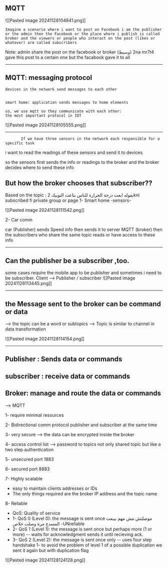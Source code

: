 ## MQTT


![[Pasted image 20241128104841.png]]

	Imagine a scenario where i want to post on Facebook i am the publisher or the admin then the Facebook or the place where i publish is called broker and the viewers or people who interact on the post (likes or whatever) are called subscribers

Note:
admin share the post on the facebook or broker (وسيط)  2na mr7t4 gave this post to a certain one but the facabook gave it to all


----------------------------------------

## MQTT: messaging protocol 

	devices in the network send messages to each other


	smart home: application sends messages to home elements 

	so, we use mqtt so they communicate with each other:
	the most important protocol in IOT



![[Pasted image 20241128105555.png]]



--------------------------
           If we have three sensors in the network each responsible for a specific task
i want to read the readings of these sensors and send it to devices

so the sensors first sends the info or readings to the broker and the broker decides where to send these info


## But how the broker chooses that subscriber??

Based on the topic : بقوله ابعت درجة الحرارة للناس بتاعت التوبيك
2kni subscribed fi private group or page
1- Smart home -sensors-


![[Pasted image 20241128111542.png]]


2- Car comm

car (Publisher) sends Speed info then sends it to server MQTT (broker) then the subscribers who share the same topic reads or have access to these info


------------------------
## Can the publisher be a subscriber ,too. 


some cases require the mobile app to be publisher and sometimes i need to be subscriber. 
Client --> Publisher / subscriber
![[Pasted image 20241128113445.png]]

------
## the Message sent to the broker can be command or data  


--> the topic can be a word or subtopics 
--> Topic is similar to channel in data transformation 


 ![[Pasted image 20241128114154.png]]


-------------------
## Publisher : Sends data or commands
## subscriber : receive data or commands

## Broker:  manage and route the data or commands


--> MQTT 

1- require minimal resources 

2- Bidirectional comm protocol publisher and subscriber at the same time

3- very secure --> the data can be encrypted inside the broker 

4- access control list --> password to topics not only shared topic but like a two step authentication

5- unsecured port 1883

6- secured port 8883

7- Highly scalable 
- easy to maintain clients addresses or IDs 
- The only things required are the broker IP address and the topic name

8- Reliable 
-  QoS: Quality of service 
- 1- QoS 0 (Level 0): the message is sent once   موصلتش مش مهم بيبعت المسدج مرة وصلت خلاص
-UNreliable 
- 2- QoS 1 (Level 1): the message  is sent once but perhaps more (1 or more)
-- waits for acknowledgment sends it until recieving ack.
- 3- QoS 2 (Level 2): the message  is sent once only
-- uses four step handshake 
1- to avoid the problem of level 1 of a possible duplication we sent it again but with duplication flag



![[Pasted image 20241128124128.png]]


